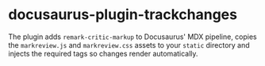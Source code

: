 # docusaurus-plugin-trackchanges

The plugin adds `remark-critic-markup` to Docusaurus' MDX pipeline, copies the
`markreview.js` and `markreview.css` assets to your `static` directory and
injects the required tags so changes render automatically.
